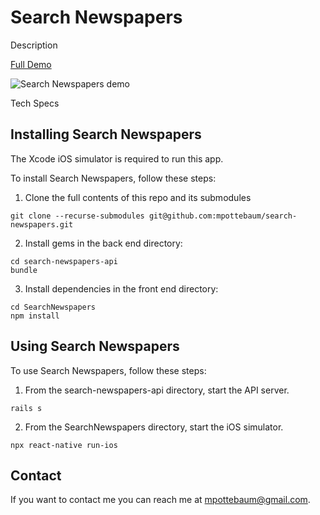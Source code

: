 # Search Newspapers

Description

[Full Demo](https://www.youtube.com/watch?v=SFXISEKAEYI)

![Search Newspapers demo](https://gifs.com/gif/search-newspapers-demo-WLy7JW)

Tech Specs

## Installing Search Newspapers

The Xcode iOS simulator is required to run this app.

To install Search Newspapers, follow these steps:

1. Clone the full contents of this repo and its submodules

```
git clone --recurse-submodules git@github.com:mpottebaum/search-newspapers.git
```

2. Install gems in the back end directory:

```
cd search-newspapers-api
bundle
```

3. Install dependencies in the front end directory:

```
cd SearchNewspapers
npm install
```

## Using Search Newspapers

To use Search Newspapers, follow these steps:

1. From the search-newspapers-api directory, start the API server.

```
rails s
```

2. From the SearchNewspapers directory, start the iOS simulator.

```
npx react-native run-ios
```

## Contact

If you want to contact me you can reach me at mpottebaum@gmail.com.